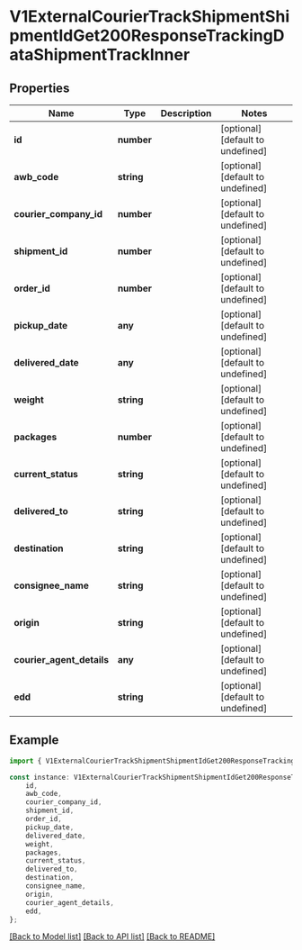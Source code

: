 # V1ExternalCourierTrackShipmentShipmentIdGet200ResponseTrackingDataShipmentTrackInner


## Properties

Name | Type | Description | Notes
------------ | ------------- | ------------- | -------------
**id** | **number** |  | [optional] [default to undefined]
**awb_code** | **string** |  | [optional] [default to undefined]
**courier_company_id** | **number** |  | [optional] [default to undefined]
**shipment_id** | **number** |  | [optional] [default to undefined]
**order_id** | **number** |  | [optional] [default to undefined]
**pickup_date** | **any** |  | [optional] [default to undefined]
**delivered_date** | **any** |  | [optional] [default to undefined]
**weight** | **string** |  | [optional] [default to undefined]
**packages** | **number** |  | [optional] [default to undefined]
**current_status** | **string** |  | [optional] [default to undefined]
**delivered_to** | **string** |  | [optional] [default to undefined]
**destination** | **string** |  | [optional] [default to undefined]
**consignee_name** | **string** |  | [optional] [default to undefined]
**origin** | **string** |  | [optional] [default to undefined]
**courier_agent_details** | **any** |  | [optional] [default to undefined]
**edd** | **string** |  | [optional] [default to undefined]

## Example

```typescript
import { V1ExternalCourierTrackShipmentShipmentIdGet200ResponseTrackingDataShipmentTrackInner } from './api';

const instance: V1ExternalCourierTrackShipmentShipmentIdGet200ResponseTrackingDataShipmentTrackInner = {
    id,
    awb_code,
    courier_company_id,
    shipment_id,
    order_id,
    pickup_date,
    delivered_date,
    weight,
    packages,
    current_status,
    delivered_to,
    destination,
    consignee_name,
    origin,
    courier_agent_details,
    edd,
};
```

[[Back to Model list]](../README.md#documentation-for-models) [[Back to API list]](../README.md#documentation-for-api-endpoints) [[Back to README]](../README.md)
